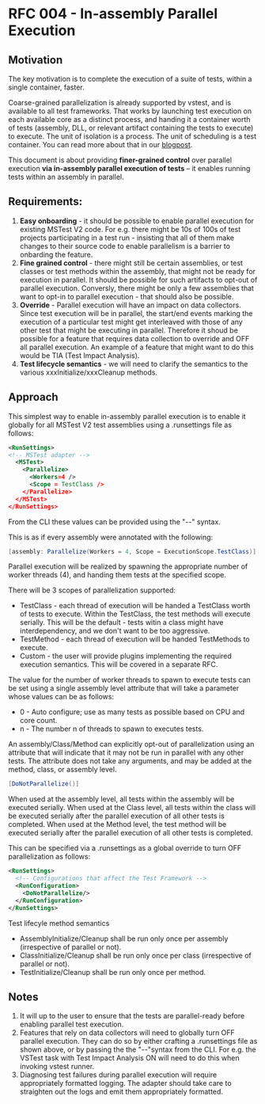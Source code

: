 # RFC 004 - In-assembly Parallel Execution

## Motivation
The key motivation is to complete the execution of a suite of tests, within a single container, faster.

Coarse-grained parallelization is already supported by vstest, and is available to all test frameworks. That works by launching test execution on each available core as a distinct process, and handing it a container worth of tests (assembly, DLL, or relevant artifact containing the tests to execute) to execute. The unit of isolation is a process. The unit of scheduling is a test container. You can read more about that in our [blogpost](https://blogs.msdn.microsoft.com/visualstudioalm/2016/10/10/parallel-test-execution/).

This document is about providing __finer-grained control__ over parallel execution __via in-assembly parallel execution of tests__ – it enables running tests within an assembly in parallel.

## Requirements:
1. **Easy onboarding** - it should be possible to enable parallel execution for existing MSTest V2 code. For e.g. there might be 10s of 100s of test projects participating in a test run - insisting that all of them make changes to their source code to enable parallelism is a barrier to onbarding the feature.
2. **Fine grained control** - there might still be certain assemblies, or test classes or test methods within the assembly, that might not be ready for execution in parallel. It should be possible for such artifacts to opt-out of parallel execution. Conversly, there might be only a few assemblies that want to opt-in to parallel execution - that should also be possible.
3. **Override** - Parallel execution will have an impact on data collectors. Since test execution will be in parallel, the start/end events marking the execution of a particular test might get interleaved with those of any other test that might be executing in parallel. Therefore it shoud be possible for a feature that requires data collection to override and OFF all parallel execution. An example of a feature that might want to do this would be TIA (Test Impact Analysis).
4. **Test lifecycle semantics** - we will need to clarify the semantics to the various xxxInitialize/xxxCleanup methods.

## Approach
This simplest way to enable in-assembly parallel execution is to enable it globally for all MSTest V2 test assemblies using a .runsettings file as follows:
```xml
<RunSettings>
<!-- MSTest adapter -->  
  <MSTest>
    <Parallelize>
      <Workers=4 />
      <Scope = TestClass />
    </Parallelize>
  </MSTest>
</RunSettings>
```
From the CLI these values can be provided using the "--" syntax.

This is as if every assembly were annotated with the following:
```csharp
[assembly: Parallelize(Workers = 4, Scope = ExecutionScope.TestClass)]
```

Parallel execution will be realized by spawning the appropriate number of worker threads (4), and handing them tests at the specified scope.

There will be 3 scopes of parallelization supported:
- TestClass - each thread of execution will be handed a TestClass worth of tests to execute. Within the TestClass, the test methods will execute serially. This will be the default - tests witin a class might have interdependency, and we don't want to be too aggressive.
- TestMethod - each thread of execution will be handed TestMethods to execute.
- Custom - the user will provide plugins implementing the required execution semantics. This will be covered in a separate RFC. 

The value for the number of worker threads to spawn to execute tests can be set using a single assembly level attribute that will take a parameter whose values can be as follows:
- 0 - Auto configure; use as many tests as possible based on CPU and core count.
- n - The number n of threads to spawn to executes tests.

An assembly/Class/Method can explicitly opt-out of parallelization using an attribute that will indicate that it may not be run in parallel with any other tests. The attribute does not take any arguments, and may be added at the method, class, or assembly level.
```csharp
[DoNotParallelize()]
```
When used at the assembly level, all tests within the assembly will be executed serially.
When used at the Class level, all tests within the class will be executed serially after the parallel execution of all other tests is completed.
When used at the Method level, the test method will be executed serially after the parallel execution of all other tests is completed.

This can be specified via a .runsettings as a global override to turn OFF parallelization as follows:
```xml
<RunSettings>  
  <!-- Configurations that affect the Test Framework -->  
  <RunConfiguration>  
    <DoNotParallelize/> 
  </RunConfiguration>
</RunSettings>
```

Test lifecyle method semantics
- AssemblyInitialize/Cleanup shall be run only once per assembly (irrespective of parallel or not).
- ClassInitialize/Cleanup shall be run only once per class (irrespective of parallel or not).
- TestInitialize/Cleanup shall be run only once per method.


## Notes
1. It will up to the user to ensure that the tests are parallel-ready before enabling parallel test execution.
2. Features that rely on data collectors will need to globally turn OFF parallel execution. They can do so by either crafting a .runsettings file as shown above, or by passing the the "--"syntax from the CLI. For e.g. the VSTest task with Test Impact Analysis ON will need to do this when invoking vstest runner.
3. Diagnosing test failures during parallel execution will require appropriately formatted logging. The adapter should take care to straighten out the logs and emit them appropriately formatted.
